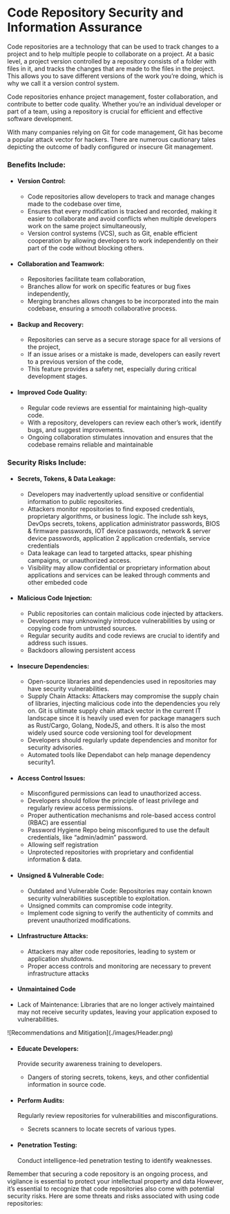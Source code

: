 # Code Repository Security and Information Assurance

Code repositories are a technology that can be used to track changes to a project and to help multiple people to collaborate on a project. At a basic level, a project version controlled by a repository consists of a folder with files in it, and tracks the changes that are made to the files in the project. This allows you to save different versions of the work you’re doing, which is why we call it a version control system.

Code repositories enhance project management, foster collaboration, and contribute to better code quality. Whether you’re an individual developer or part of a team, using a repository is crucial for efficient and effective software development.

With many companies relying on Git for code management, Git has become a popular attack vector for hackers. There are numerous cautionary tales depicting the outcome of badly configured or insecure Git management.

  ### Benefits Include:

* <h4>Version Control:</h4>

  * Code repositories allow developers to track and manage changes made to the codebase over time,
  * Ensures that every modification is tracked and recorded, making it easier to collaborate and avoid conflicts when multiple developers work on the same project simultaneously,
  * Version control systems (VCS), such as Git, enable efficient cooperation by allowing developers to work independently on their part of the code without blocking others.

* <h4>Collaboration and Teamwork:</h4>

  * Repositories facilitate team collaboration,
  * Branches allow for work on specific features or bug fixes independently,
  * Merging branches allows changes to be incorporated into the main codebase, ensuring a smooth collaborative process.

* <h4>Backup and Recovery:</h4>

  * Repositories can serve as a secure storage space for all versions of the project,
  * If an issue arises or a mistake is made, developers can easily revert to a previous version of the code,
  * This feature provides a safety net, especially during critical development stages.

* <h4>Improved Code Quality:</h4>

  * Regular code reviews are essential for maintaining high-quality code.
  * With a repository, developers can review each other’s work, identify bugs, and suggest improvements.
  * Ongoing collaboration stimulates innovation and ensures that the codebase remains reliable and maintainable

### Security Risks Include:

* <h4>Secrets, Tokens, & Data Leakage:</h4>

  * Developers may inadvertently upload sensitive or confidential information to public repositories.
  * Attackers monitor repositories to find exposed credentials, proprietary algorithms, or business logic. The include ssh keys, DevOps secrets, tokens, application administrator passwords, BIOS & firmware passwords, IOT device passwords, network & server device passwords, application 2 application credentials, service credentials
  * Data leakage can lead to targeted attacks, spear phishing campaigns, or unauthorized access.
  * Visibility may allow confidential or proprietary information about applications and services can be leaked through comments and other embeded code

* <h4>Malicious Code Injection:</h4>

  * Public repositories can contain malicious code injected by attackers.
  * Developers may unknowingly introduce vulnerabilities by using or copying code from untrusted sources.
  * Regular security audits and code reviews are crucial to identify and address such issues.
  * Backdoors allowing persistent access


* <h4>Insecure Dependencies:</h4>

  * Open-source libraries and dependencies used in repositories may have security vulnerabilities.
  * Supply Chain Attacks: Attackers may compromise the supply chain of libraries, injecting malicious code into the dependencies you rely on. Git is ultimate supply chain attack vector in the current IT landscape since it is heavily used even for package managers such as Rust/Cargo, Golang, NodeJS, and others. It is also the most widely used source code versioning tool for development   
  * Developers should regularly update dependencies and monitor for security advisories.
  * Automated tools like Dependabot can help manage dependency security1.

* <h4>Access Control Issues:</h4>

  * Misconfigured permissions can lead to unauthorized access.
  * Developers should follow the principle of least privilege and regularly review access permissions.
  * Proper authentication mechanisms and role-based access control (RBAC) are essential
  * Password Hygiene Repo being misconfigured to use the default credentials, like “admin/admin” password.
  * Allowing self registration
  * Unprotected repositories with proprietary and confidential information & data.

* <h4>Unsigned & Vulnerable Code:</h4>

  * Outdated and Vulnerable Code: Repositories may contain known security vulnerabilities susceptible to exploitation.
  * Unsigned commits can compromise code integrity.
  * Implement code signing to verify the authenticity of commits and prevent unauthorized modifications.

* <h4>LInfrastructure Attacks:</h4>

  * Attackers may alter code repositories, leading to system or application shutdowns.
  * Proper access controls and monitoring are necessary to prevent infrastructure attacks

* <h4>Unmaintained Code</h4>

*    Lack of Maintenance: Libraries that are no longer actively maintained may not receive security updates, leaving your application exposed to vulnerabilities.



<div id="foo">
  
<div id="Recommendations and Mitiation"> ![Recommendations and Mitigation](./images/Header.png)</div>

* <h4><b>Educate Developers:</b></h4>

  Provide security awareness training to developers.

  * Dangers of storing secrets, tokens, keys, and other confidential information in source code.

* <h4><b>Perform Audits:</b></h4>

  Regularly review repositories for vulnerabilities and misconfigurations.

  * Secrets scanners to locate secrets of various types.
  
* <h4><b>Penetration Testing:</b></h4>

  Conduct intelligence-led penetration testing to identify weaknesses.

Remember that securing a code repository is an ongoing process, and vigilance is essential to protect your intellectual property and data
However, it’s essential to recognize that code repositories also come with potential security risks. Here are some threats and risks associated with using code repositories:
